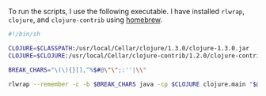 To run the scripts, I use the following executable. I have installed `rlwrap`,
`clojure`, and `clojure-contrib` using [homebrew](https://github.com/mxcl/homebrew).

```sh
#!/bin/sh

CLOJURE=$CLASSPATH:/usr/local/Cellar/clojure/1.3.0/clojure-1.3.0.jar
CLOJURE=$CLOJURE:/usr/local/Cellar/clojure-contrib/1.2.0/clojure-contrib.jar:${PWD}

BREAK_CHARS="\(\){}[],^%$#@\"\";:''|\\"

rlwrap --remember -c -b $BREAK_CHARS java -cp $CLOJURE clojure.main "$@"
```

